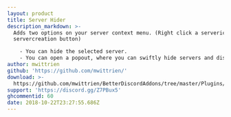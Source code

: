 ```yaml
---
layout: product
title: Server Hider
description_markdown: >-
  Adds two options on your server context menu. (Right click a servericon or the
  servercreation button)

    - You can hide the selected server.
    - You can open a popout, where you can swiftly hide servers and display them again.
author: mwittrien
github: 'https://github.com/mwittrien/'
download: >-
  https://github.com/mwittrien/BetterDiscordAddons/tree/master/Plugins/ServerHider
support: 'https://discord.gg/Z7PBux5'
ghcommentid: 60
date: 2018-10-22T23:27:55.686Z
---
```


